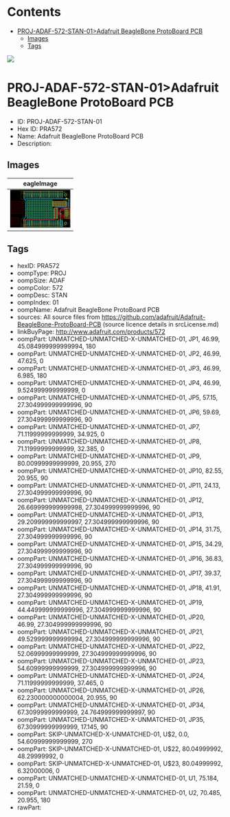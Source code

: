 



Contents
========

* [PROJ-ADAF-572-STAN-01>Adafruit BeagleBone ProtoBoard PCB](#proj-adaf-572-stan-01adafruit-beaglebone-protoboard-pcb)
	* [Images](#images)
	* [Tags](#tags)
  
![][im]
# PROJ-ADAF-572-STAN-01>Adafruit BeagleBone ProtoBoard PCB

- ID: PROJ-ADAF-572-STAN-01
- Hex ID: PRA572
- Name: Adafruit BeagleBone ProtoBoard PCB
- Description: 

## Images
  
  

|eagleImage|
| :---: |
|[![eagleImage](eagleImage_140.png)](eagleImage_600.png)|

## Tags

- hexID: PRA572
- oompType: PROJ
- oompSize: ADAF
- oompColor: 572
- oompDesc: STAN
- oompIndex: 01
- oompName: Adafruit BeagleBone ProtoBoard PCB
- sources: All source files from https://github.com/adafruit/Adafruit-BeagleBone-ProtoBoard-PCB (source licence details in srcLicense.md)
- linkBuyPage: http://www.adafruit.com/products/572
- oompPart: UNMATCHED-UNMATCHED-X-UNMATCHED-01, JP1, 46.99, 45.084999999999994, 180
- oompPart: UNMATCHED-UNMATCHED-X-UNMATCHED-01, JP2, 46.99, 47.625, 0
- oompPart: UNMATCHED-UNMATCHED-X-UNMATCHED-01, JP3, 46.99, 6.985, 180
- oompPart: UNMATCHED-UNMATCHED-X-UNMATCHED-01, JP4, 46.99, 9.524999999999999, 0
- oompPart: UNMATCHED-UNMATCHED-X-UNMATCHED-01, JP5, 57.15, 27.304999999999996, 90
- oompPart: UNMATCHED-UNMATCHED-X-UNMATCHED-01, JP6, 59.69, 27.304999999999996, 90
- oompPart: UNMATCHED-UNMATCHED-X-UNMATCHED-01, JP7, 71.11999999999999, 34.925, 0
- oompPart: UNMATCHED-UNMATCHED-X-UNMATCHED-01, JP8, 71.11999999999999, 32.385, 0
- oompPart: UNMATCHED-UNMATCHED-X-UNMATCHED-01, JP9, 80.00999999999999, 20.955, 270
- oompPart: UNMATCHED-UNMATCHED-X-UNMATCHED-01, JP10, 82.55, 20.955, 90
- oompPart: UNMATCHED-UNMATCHED-X-UNMATCHED-01, JP11, 24.13, 27.304999999999996, 90
- oompPart: UNMATCHED-UNMATCHED-X-UNMATCHED-01, JP12, 26.669999999999998, 27.304999999999996, 90
- oompPart: UNMATCHED-UNMATCHED-X-UNMATCHED-01, JP13, 29.209999999999997, 27.304999999999996, 90
- oompPart: UNMATCHED-UNMATCHED-X-UNMATCHED-01, JP14, 31.75, 27.304999999999996, 90
- oompPart: UNMATCHED-UNMATCHED-X-UNMATCHED-01, JP15, 34.29, 27.304999999999996, 90
- oompPart: UNMATCHED-UNMATCHED-X-UNMATCHED-01, JP16, 36.83, 27.304999999999996, 90
- oompPart: UNMATCHED-UNMATCHED-X-UNMATCHED-01, JP17, 39.37, 27.304999999999996, 90
- oompPart: UNMATCHED-UNMATCHED-X-UNMATCHED-01, JP18, 41.91, 27.304999999999996, 90
- oompPart: UNMATCHED-UNMATCHED-X-UNMATCHED-01, JP19, 44.449999999999996, 27.304999999999996, 90
- oompPart: UNMATCHED-UNMATCHED-X-UNMATCHED-01, JP20, 46.99, 27.304999999999996, 90
- oompPart: UNMATCHED-UNMATCHED-X-UNMATCHED-01, JP21, 49.529999999999994, 27.304999999999996, 90
- oompPart: UNMATCHED-UNMATCHED-X-UNMATCHED-01, JP22, 52.06999999999999, 27.304999999999996, 90
- oompPart: UNMATCHED-UNMATCHED-X-UNMATCHED-01, JP23, 54.60999999999999, 27.304999999999996, 90
- oompPart: UNMATCHED-UNMATCHED-X-UNMATCHED-01, JP24, 71.11999999999999, 37.465, 0
- oompPart: UNMATCHED-UNMATCHED-X-UNMATCHED-01, JP26, 62.230000000000004, 20.955, 90
- oompPart: UNMATCHED-UNMATCHED-X-UNMATCHED-01, JP34, 67.30999999999999, 24.764999999999997, 90
- oompPart: UNMATCHED-UNMATCHED-X-UNMATCHED-01, JP35, 67.30999999999999, 17.145, 90
- oompPart: SKIP-UNMATCHED-X-UNMATCHED-01, U$2, 0.0, 54.60999999999999, 270
- oompPart: SKIP-UNMATCHED-X-UNMATCHED-01, U$22, 80.04999992, 48.29999992, 0
- oompPart: SKIP-UNMATCHED-X-UNMATCHED-01, U$23, 80.04999992, 6.32000006, 0
- oompPart: UNMATCHED-UNMATCHED-X-UNMATCHED-01, U1, 75.184, 21.59, 0
- oompPart: UNMATCHED-UNMATCHED-X-UNMATCHED-01, U2, 70.485, 20.955, 180
- rawPart: 



[im]: eagleImage_450.png
